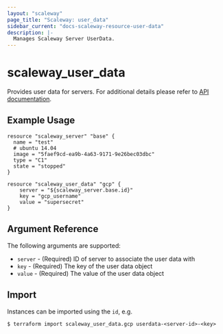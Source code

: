 ```yaml
---
layout: "scaleway"
page_title: "Scaleway: user_data"
sidebar_current: "docs-scaleway-resource-user-data"
description: |-
  Manages Scaleway Server UserData.
---
```


# scaleway_user_data

Provides user data for servers.
For additional details please refer to [API documentation](https://developer.scaleway.com/#user-data).

## Example Usage

```hcl
resource "scaleway_server" "base" {
  name = "test"
  # ubuntu 14.04
  image = "5faef9cd-ea9b-4a63-9171-9e26bec03dbc"
  type = "C1"
  state = "stopped"
}

resource "scaleway_user_data" "gcp" {
	server = "${scaleway_server.base.id}"
	key = "gcp_username"
	value = "supersecret"
}
```

## Argument Reference

The following arguments are supported:

* `server` - (Required) ID of server to associate the user data with
* `key` - (Required) The key of the user data object
* `value` - (Required) The value of the user data object

## Import

Instances can be imported using the `id`, e.g.

```
$ terraform import scaleway_user_data.gcp userdata-<server-id>-<key>
```
